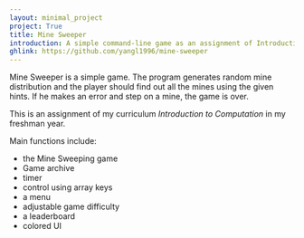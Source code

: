 ```yaml
---
layout: minimal_project
project: True
title: Mine Sweeper
introduction: A simple command-line game as an assignment of Introduction to Computation.
ghlink: https://github.com/yangl1996/mine-sweeper
---
```

Mine Sweeper is a simple game. The program generates random mine distribution and the player should find out all
the mines using the given hints. If he makes an error and step on a mine, the game is over.

This is an assignment of my curriculum *Introduction to Computation* in my freshman year.

Main functions include:

* the Mine Sweeping game
* Game archive
* timer
* control using array keys
* a menu
* adjustable game difficulty
* a leaderboard
* colored UI
